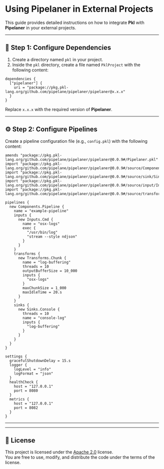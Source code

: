 
# **Using Pipelaner in External Projects**

This guide provides detailed instructions on how to integrate **Pkl** with **Pipelaner** in your external projects.

---

## 📂 **Step 1: Configure Dependencies**

1. Create a directory named `pkl` in your project.
2. Inside the `pkl` directory, create a file named `PklProject` with the following content:

```pkl
dependencies {
  ["pipelaner"] {
    uri = "package://pkg.pkl-lang.org/github.com/pipelane/pipelaner/pipelaner@x.x.x"
  }
}
```

Replace `x.x.x` with the required version of **Pipelaner**.

---

## ⚙️ **Step 2: Configure Pipelines**

Create a pipeline configuration file (e.g., `config.pkl`) with the following content:

```pkl
amends "package://pkg.pkl-lang.org/github.com/pipelane/pipelaner/pipelaner@0.0.9#/Pipelaner.pkl"
import "package://pkg.pkl-lang.org/github.com/pipelane/pipelaner/pipelaner@0.0.9#/source/Components.pkl"
import "package://pkg.pkl-lang.org/github.com/pipelane/pipelaner/pipelaner@0.0.9#/source/sink/Sinks.pkl"
import "package://pkg.pkl-lang.org/github.com/pipelane/pipelaner/pipelaner@0.0.9#/source/input/Inputs.pkl"
import "package://pkg.pkl-lang.org/github.com/pipelane/pipelaner/pipelaner@0.0.9#/source/transform/Transforms.pkl"

pipelines {
  new Components.Pipeline {
    name = "example-pipeline"
    inputs {
      new Inputs.Cmd {
        name = "osx-logs"
        exec {
          "/usr/bin/log"
          "stream --style ndjson"
        }
      }
    }
    transforms {
      new Transforms.Chunk {
        name = "log-buffering"
        threads = 10
        outputBufferSize = 10_000
        inputs {
          "osx-logs"
        }
        maxChunkSize = 1_000
        maxIdleTime = 20.s
      }
    }
    sinks {
      new Sinks.Console {
        threads = 10
        name = "console-log"
        inputs {
          "log-buffering"
        }
      }
    }
  }
}

settings {
  gracefulShutdownDelay = 15.s
  logger {
    logLevel = "info"
    logFormat = "json"
  }
  healthCheck {
    host = "127.0.0.1"
    port = 8080
  }
  metrics {
    host = "127.0.0.1"
    port = 8082
  }
}
```

---

---

## 📜 **License**

This project is licensed under the [Apache 2.0](https://github.com/pipelane/pipelaner/blob/main/LICENSE) license.  
You are free to use, modify, and distribute the code under the terms of the license.
